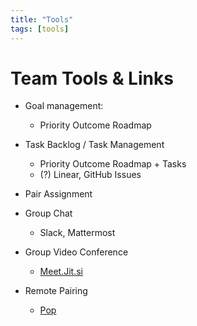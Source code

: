 ```yaml
---
title: "Tools"
tags: [tools]
---
```


# Team Tools & Links

- Goal management:
  - Priority Outcome Roadmap
- Task Backlog / Task Management
  - Priority Outcome Roadmap + Tasks
  - (?) Linear, GitHub Issues
- Pair Assignment
- Group Chat
  - Slack, Mattermost
- Group Video Conference
  - [Meet.Jit.si](https://meet.jit.si/)

- Remote Pairing
  - [Pop](https://pop.com/)

